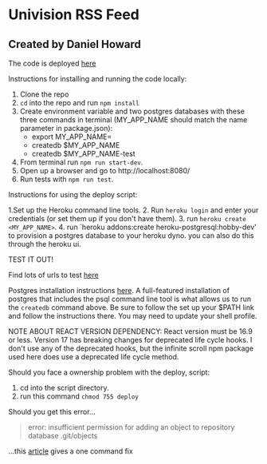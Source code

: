 # Univision RSS Feed
## Created by Daniel Howard

The code is deployed [here](https://univision-rss.herokuapp.com/)

Instructions for installing and running the code locally:

1. Clone the repo
2. `cd` into the repo and run `npm install`
3. Create environment variable and two postgres databases with these three commands in terminal (MY_APP_NAME should match the name parameter in package.json):
    * export MY_APP_NAME=<name-param-in-package-json>
    * createdb $MY_APP_NAME
    * createdb $MY_APP_NAME-test
4. From terminal run `npm run start-dev`.
5. Open up a browser and go to http://localhost:8080/
6. Run tests with `npm run test`.


Instructions for using the deploy script:

1.Set up the Heroku command line tools.
2. Run `heroku login` and enter your credentials (or set them up if you don't have them).
3. run `heroku create <MY_APP_NAME>`.
4. run `heroku addons:create heroku-postgresql:hobby-dev' to provision a postgres database to your heroku dyno. you can also do this through the heroku ui.

TEST IT OUT!

Find lots of urls to test [here](https://feed.mikle.com/support/rss-feed-sources-online-news-sites/)

Postgres installation instructions [here](http://postgresapp.com/). A full-featured installation of postgres that includes the psql command line tool is what allows us to run the `createdb` command above. Be sure to follow the set up your $PATH link and follow the instructions there. You may need to update your shell profile.

NOTE ABOUT REACT VERSION DEPENDENCY:
React version must be 16.9 or less. Version 17 has breaking changes for deprecated life cycle hooks.
I don't use any of the deprecated hooks, but the infinite scroll npm package used here does use a
deprecated life cycle method.

Should you face a ownership problem with the deploy, script:
1. cd into the script directory.
2. run this command `chmod 755 deploy`

Should you get this error...

> error: insufficient permission for adding an object to repository database .git/objects

...this [article](https://medium.com/@darkrubyist/how-to-fix-git-push-error-insufficient-permission-for-adding-an-object-to-repository-database-git-53d7dc9649e2) gives a one command fix

